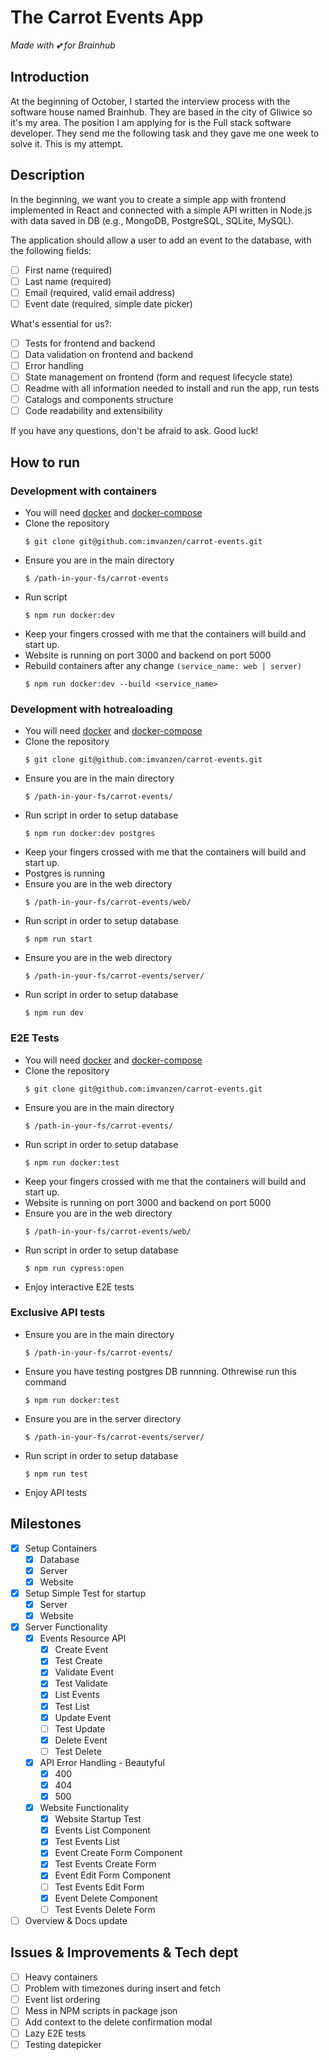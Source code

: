 # The Carrot Events App
_Made with 💕 for Brainhub_

## Introduction
At the beginning of October, I started the interview process with the software house named Brainhub. They are based in the city of Gliwice so it's my area. The position I am applying for is the Full stack software developer. They send me the following task and they gave me one week to solve it. This is my attempt.

## Description
In the beginning, we want you to create a simple app with frontend implemented in React and connected with a simple API written in Node.js with data saved in DB (e.g., MongoDB, PostgreSQL, SQLite, MySQL).

The application should allow a user to add an event to the database, with the
following fields:
 - [ ] First name (required)
 - [ ] Last name (required)
 - [ ] Email (required, valid email address)
 - [ ] Event date (required, simple date picker)

What's essential for us?:
 - [ ] Tests for frontend and backend
 - [ ] Data validation on frontend and backend
 - [ ] Error handling
 - [ ] State management on frontend (form and request lifecycle state)
 - [ ] Readme with all information needed to install and run the app, run tests
 - [ ] Catalogs and components structure
 - [ ] Code readability and extensibility

If you have any questions, don't be afraid to ask. Good luck!

## How to run
### Development with containers
 - You will need [docker](https://docs.docker.com/engine/install/) and [docker-compose](https://docs.docker.com/compose/install/)
 - Clone the repository
   ```
   $ git clone git@github.com:imvanzen/carrot-events.git 
   ```
 - Ensure you are in the main directory 
   ```
   $ /path-in-your-fs/carrot-events
   ```
 - Run script
   ```
   $ npm run docker:dev
   ```
 - Keep your fingers crossed with me that the containers will build and start up.
 - Website is running on port 3000 and backend on port 5000
 - Rebuild containers after any change `(service_name: web | server)`
   ```
   $ npm run docker:dev --build <service_name>
   ```

### Development with hotrealoading
- You will need [docker](https://docs.docker.com/engine/install/) and [docker-compose](https://docs.docker.com/compose/install/)
 - Clone the repository
   ```
   $ git clone git@github.com:imvanzen/carrot-events.git 
   ```
 - Ensure you are in the main directory
   ```
   $ /path-in-your-fs/carrot-events/
   ```
 - Run script in order to setup database
   ```
   $ npm run docker:dev postgres
   ```
 - Keep your fingers crossed with me that the containers will build and start up.
 - Postgres is running
 - Ensure you are in the web directory
   ```
   $ /path-in-your-fs/carrot-events/web/
   ```
 - Run script in order to setup database
   ```
   $ npm run start
   ```
 - Ensure you are in the web directory
   ```
   $ /path-in-your-fs/carrot-events/server/
   ```
 - Run script in order to setup database
   ```
   $ npm run dev
   ```

   
### E2E Tests
 - You will need [docker](https://docs.docker.com/engine/install/) and [docker-compose](https://docs.docker.com/compose/install/)
 - Clone the repository
   ```
   $ git clone git@github.com:imvanzen/carrot-events.git 
   ```
 - Ensure you are in the main directory
   ```
   $ /path-in-your-fs/carrot-events/
   ```
 - Run script in order to setup database
   ```
   $ npm run docker:test
   ```
 - Keep your fingers crossed with me that the containers will build and start up.
 - Website is running on port 3000 and backend on port 5000
 - Ensure you are in the web directory
   ```
   $ /path-in-your-fs/carrot-events/web/
   ```
 - Run script in order to setup database
   ```
   $ npm run cypress:open
   ```
 - Enjoy interactive E2E tests

### Exclusive API tests
 - Ensure you are in the main directory
   ```
   $ /path-in-your-fs/carrot-events/
   ```
 - Ensure you have testing postgres DB runnning. Othrewise run this command
   ```
   $ npm run docker:test
   ```
 - Ensure you are in the server directory
   ```
   $ /path-in-your-fs/carrot-events/server/
   ```
 - Run script in order to setup database
   ```
   $ npm run test
   ```
 - Enjoy API tests

## Milestones
 - [x] Setup Containers
   - [x] Database 
   - [x] Server
   - [x] Website
 - [x] Setup Simple Test for startup
   - [x] Server
   - [x] Website
 - [x] Server Functionality
   - [x] Events Resource API
     - [x] Create Event
     - [x] Test Create
     - [x] Validate Event
     - [x] Test Validate
     - [x] List Events
     - [x] Test List
     - [x] Update Event
     - [ ] Test Update
     - [x] Delete Event
     - [ ] Test Delete
   - [X] API Error Handling - Beautyful
     - [X] 400
     - [x] 404
     - [x] 500
   - [x] Website Functionality
     - [x] Website Startup Test
     - [x] Events List Component
     - [x] Test Events List
     - [x] Event Create Form Component
     - [x] Test Events Create Form
     - [x] Event Edit Form Component
     - [ ] Test Events Edit Form
     - [x] Event Delete Component
     - [ ] Test Events Delete Form
 - [ ] Overview & Docs update

## Issues & Improvements & Tech dept
 - [ ] Heavy containers
 - [ ] Problem with timezones during insert and fetch 
 - [ ] Event list ordering
 - [ ] Mess in NPM scripts in package json
 - [ ] Add context to the delete confirmation modal
 - [ ] Lazy E2E tests
 - [ ] Testing datepicker